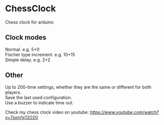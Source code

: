 # ChessClock
Chess clock for arduino
## Clock modes
Normal. e.g. 5+0\
Fischer type increment. e.g. 10+15\
Simple delay. e.g. 2+2
## Other 
Up to 200-time settings, whether they are the same or different for both players.\
Save the last used configuration.\
Use a buzzer to indicate time out.

Check my chess clock video on youtube:
https://www.youtube.com/watch?v=7sxm1x12O20

